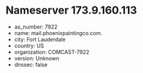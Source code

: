 # Nameserver 173.9.160.113

* as_number: 7922
* name: mail.phoenixpaintingco.com.
* city: Fort Lauderdale
* country: US
* organization: COMCAST-7922
* version: Unknown
* dnssec: false
